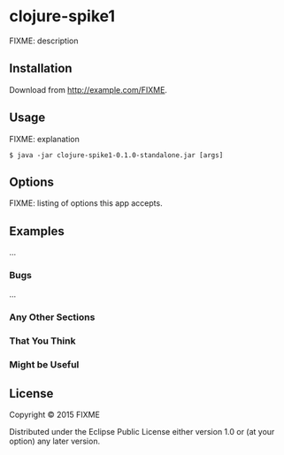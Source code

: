 # clojure-spike1

FIXME: description

## Installation

Download from http://example.com/FIXME.

## Usage

FIXME: explanation

    $ java -jar clojure-spike1-0.1.0-standalone.jar [args]

## Options

FIXME: listing of options this app accepts.

## Examples

...

### Bugs

...

### Any Other Sections
### That You Think
### Might be Useful

## License

Copyright © 2015 FIXME

Distributed under the Eclipse Public License either version 1.0 or (at
your option) any later version.

